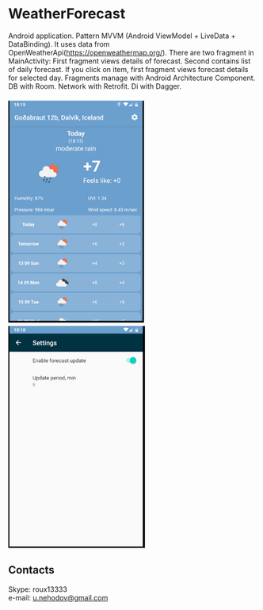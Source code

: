 # WeatherForecast
Android application. Pattern MVVM (Android ViewModel + LiveData + DataBinding). It uses data from OpenWeatherApi(https://openweathermap.org/). There are two fragment in MainActivity:
First fragment views details of forecast. Second contains list of daily forecast. If you click on item, first fragment views forecast details for selected day.
Fragments manage with Android Architecture Component. DB with Room. Network with Retrofit. Di with Dagger.  

![Image1 of WeatherForecast](/images/MainScreen.png)  
![Image2 of WeatherForecast](/images/Settings.png)  

## Contacts
 Skype: roux13333  
 e-mail: u.nehodov@gmail.com
